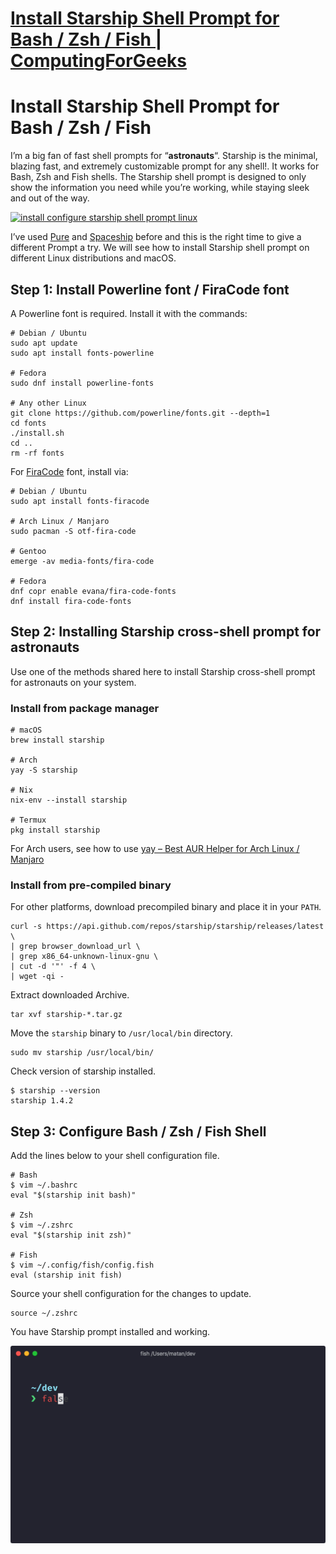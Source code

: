 # [Install Starship Shell Prompt for Bash / Zsh / Fish | ComputingForGeeks](https://computingforgeeks.com/install-starship-shell-prompt-for-bash-zsh-fish/)

# Install Starship Shell Prompt for Bash / Zsh / Fish

I’m a big fan of fast shell prompts for “**astronauts**“. Starship is the minimal, blazing fast, and extremely customizable prompt for any shell!. It works for Bash, Zsh and Fish shells. The Starship shell prompt is designed to only show the information you need while you’re working, while staying sleek and out of the way.

[![install configure starship shell prompt linux](https://computingforgeeks.com/wp-content/uploads/2019/09/install-configure-starship-shell-prompt-linux.png?ezimgfmt=rs%3Adevice%2Frscb23-1 "Install Starship Shell Prompt for Bash / Zsh / Fish 1")](https://computingforgeeks.com/wp-content/uploads/2019/09/install-configure-starship-shell-prompt-linux.png?ezimgfmt=rs%3Adevice%2Frscb23-1)

I’ve used [Pure](https://github.com/sindresorhus/pure) and [Spaceship](https://github.com/denysdovhan/spaceship-prompt) before and this is the right time to give a different Prompt a try. We will see how to install Starship shell prompt on different Linux distributions and macOS.

## Step 1: Install Powerline font / FiraCode font

A Powerline font is required. Install it with the commands:
 
```console
# Debian / Ubuntu
sudo apt update
sudo apt install fonts-powerline

# Fedora
sudo dnf install powerline-fonts

# Any other Linux
git clone https://github.com/powerline/fonts.git --depth=1
cd fonts
./install.sh
cd ..
rm -rf fonts
```

For [FiraCode](https://github.com/tonsky/FiraCode) font, install via:

```console
# Debian / Ubuntu
sudo apt install fonts-firacode

# Arch Linux / Manjaro
sudo pacman -S otf-fira-code

# Gentoo
emerge -av media-fonts/fira-code

# Fedora
dnf copr enable evana/fira-code-fonts
dnf install fira-code-fonts
```

## Step 2: Installing Starship cross-shell prompt for astronauts
 
Use one of the methods shared here to install Starship cross-shell prompt for astronauts on your system.

### Install from package manager

```console
# macOS
brew install starship

# Arch
yay -S starship

# Nix
nix-env --install starship

# Termux
pkg install starship
```

For Arch users, see how to use [yay – Best AUR Helper for Arch Linux / Manjaro](https://computingforgeeks.com/yay-best-aur-helper-for-arch-linux-manjaro/)

### Install from pre-compiled binary

For other platforms, download precompiled binary and place it in your `PATH`.

```console
curl -s https://api.github.com/repos/starship/starship/releases/latest \
| grep browser_download_url \
| grep x86_64-unknown-linux-gnu \
| cut -d '"' -f 4 \
| wget -qi -
```

Extract downloaded Archive.

```console
tar xvf starship-*.tar.gz
```

Move the `starship` binary to `/usr/local/bin` directory.

```console
sudo mv starship /usr/local/bin/
```

Check version of starship installed.

```console
$ starship --version
starship 1.4.2
```

## Step 3: Configure Bash / Zsh / Fish Shell

Add the lines below to your shell configuration file.

```console
# Bash
$ vim ~/.bashrc
eval "$(starship init bash)"

# Zsh
$ vim ~/.zshrc
eval "$(starship init zsh)"

# Fish
$ vim ~/.config/fish/config.fish
eval (starship init fish)
```

Source your shell configuration for the changes to update.

```console
source ~/.zshrc
```
You have Starship prompt installed and working.

![Starship with iTerm2 and the Snazzy theme](https://raw.githubusercontent.com/starship/starship/master/media/demo.gif "Install Starship Shell Prompt for Bash / Zsh / Fish 2")

